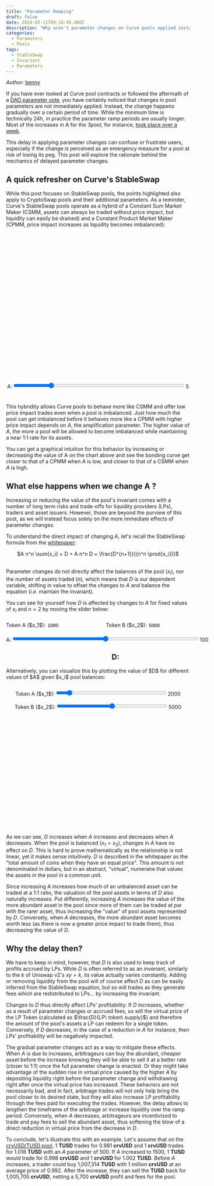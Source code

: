 ```yaml
---
title: "Parameter Ramping"
draft: false
date: 2024-02-11T09:16:45.000Z
description: "Why aren't parameter changes on Curve pools applied instantly? This post dwelves into the reasons behind gradual parameter changes."
categories:
  - Parameters
  - Pools
tags:
  - StableSwap
  - Invariant
  - Parameters
---
```



_Author:_ [benny](https://warpcast.com/bennylada)

<script src="../../js/parameters/poolsim.js"></script>
<script src="https://cdn.jsdelivr.net/npm/chart.js"></script>

If you have ever looked at Curve pool contracts or followed the aftermath of a [DAO parameter vote](https://curvemonitor.com/#/dao/proposals), you have certainly noticed that changes in pool parameters are not immediately applied. Instead, the change happens gradually over a certain period of time. While the minimum time is technically 24h, in practice the parameter ramp periods are usually longer. 
Most of the increases in A for the 3pool, for instance, [took place over a week](https://etherscan.io/tx/0x46a054105e5519c06ef81e18616aac06c454eb6235c802e22fae62a641863750).

This delay in applying parameter changes can confuse or frustrate users, especially if the change is perceived as an emergency measure for a pool at risk of losing its peg. This post will explore the rationale behind the mechanics of delayed parameter changes.


## A quick refresher on Curve's StableSwap

While this post focuses on StableSwap pools, the points highlighted also apply to CryptoSwap pools and their additional parameters. 
As a reminder, Curve's StableSwap pools operate as a hybrid of a Constant Sum Market Maker (CSMM, assets can always be traded without price impact, but liquidity can easily be drained) and a Constant Product Market Maker (CPMM, price impact increases as liquidity becomes imbalanced):

<script src="../../js/parameters/ammChart.js"></script>

<style>
    #ammChartContainer {
        width: 770px;
        height: 400px;
    }

    #aSliderComp {
        width: 93%;
    }
</style>
<div style="text-align: center;">
<div id="ammChartContainer">
    <canvas id="ammCompChart"></canvas>
</div>
<label for="aSliderComp">A:</label>
<input type="range" id="aSliderComp" value="5" min="1" max="20">
<span id="aValueComp">5</span>
<br>
<br>
</div>


This hybridity allows Curve pools to behave more like CSMM and offer low price impact trades even when a pool is imbalanced. 
Just how much the pool can get imbalanced before it behaves more like a CPMM with higher price impact depends on $A$, the amplification parameter. 
The higher value of $A$, the more a pool will be allowed to become imbalanced while maintaining a near 1:1 rate for its assets.

You can get a graphical intuition for this behavior by increasing or decreasing the value of A on the chart above and see the bonding curve get closer to that of a CPMM when $A$ is low, and closer to that of a CSMM when $A$ is high.


## What else happens when we change A ?

Increasing or reducing the value of the pool's invariant comes with a number of long term risks and trade-offs for liquidity providers (LPs), traders and asset issuers. 
However, those are beyond the purview of this post, as we will instead focus solely on the more immediate effects of parameter changes.

To understand the direct impact of changing $A$, let's recall the StableSwap formula from the [whitepaper](https://curve.fi/files/stableswap-paper.pdf):
<div style="text-align: center;">
$A n^n \sum{x_i} + D = A n^n D + \frac{D^{n+1}}{(n^n \prod{x_i})}$
<br>
<br>
</div>

Parameter changes do not directly affect the balances of the pool ($x_i$), nor the number of assets traded ($n$), which means that $D$ is our dependent variable, shifting in value to offset the changes to $A$ and balance the equation (_i.e._ maintain the invariant).

You can see for yourself how $D$ is affected by changes to $A$ for fixed values of $x_i$ and $n=2$ by moving the slider below:


<style>
    #container {
        width: 600px;
        margin: auto;
    }
    .dValueDisplay {
        font-size: 20px;
        font-weight: bold;
        text-align: center;
        margin-top: 20px;
    }
    input[type="number"], input[type="range"] {
        width: 25%;
        border: 1px;
        margin: 10px 0; /* Small margin for vertical spacing */
    }
    #aSlider {
        width: 85%;
        text-align: center;
    }
</style>

<div id="container">
    <label for="x2Input">Token A ($x_1$):</label>
    <input type="number" id="x1Input" min="0" max="10000" value="1000">
    &nbsp; <!-- Non-breaking space for simple spacing -->
    <label for="x2Input">Token B ($x_2$):</label>
    <input type="number" id="x2Input" min="0" max="10000" value="5000">
    <br>
    <label for="aSlider">A:</label>
    <input type="range" id="aSlider" min="0" max="200" value="100">
    <span id="aValue">100</span>
    <div class="dValueDisplay" id="dValue">D: </div>
</div>

<script>
    document.addEventListener('DOMContentLoaded', function() {
        const x1Input = document.getElementById('x1Input');
        const x2Input = document.getElementById('x2Input');
        const aSlider = document.getElementById('aSlider');
        const aValue = document.getElementById('aValue');
        const dValueDisplay = document.getElementById('dValue');

        function updateDValue() {
            const xp = [parseInt(x1Input.value), parseInt(x2Input.value)];
            const A = parseInt(aSlider.value);
            const D = calculateD(xp, A);
            dValueDisplay.textContent = 'D: ' + D.toFixed(2);
        }

        x1Input.addEventListener('input', updateDValue);
        x2Input.addEventListener('input', updateDValue);
        aSlider.addEventListener('input', () => {
            aValue.textContent = aSlider.value;
            updateDValue();
        });

        updateDValue();
    });
</script>
<br> 
Alternatively, you can visualize this by plotting the value of $D$ for different values of $A$ given $x_i$ pool balances:
<br>
<br>

<style>
    #chartContainer {
        width: 770px;
        height: 300px;
    }
    input[type="range"] {
        width: 60%;
    }
</style>

<div style="text-align: center;">
<label for="x1Slider">Token A ($x_1$):</label>
<input type="range" id="x1Slider" min="1" max="10000" value="1000">
<span id="x1Value">2000</span>
<br>
<label for="x2Slider">Token B ($x_2$):</label>
<input type="range" id="x2Slider" min="1" max="10000" value="5000">
<span id="x2Value">5000</span>
<br>
<br>
<div id="chartContainer">
    <canvas id="ammChart"></canvas>
</div>
</div>

<script src="../../js/parameters/dChart.js"></script>

As we can see, $D$ increases when $A$ increases and decreases when $A$ decreases. When the pool is balanced ($x_1 = x_2$), changes in $A$ have no effect on $D$.
This is hard to prove mathematically as the relationship is not linear, yet it makes sense intuitively. 
$D$ is described in the whitepaper as the "total amount of coins when they have an equal price".
This amount is not denominated in dollars, but in an abstract, "virtual", numeraire that values the assets in the pool in a common unit.

Since increasing $A$ increases how much of an unbalanced asset can be traded at a 1:1 ratio, the valuation of the pool assets in terms of $D$ also naturally increases.
Put differently, increasing $A$ increases the value of the more abundant asset in the pool since more of them can be traded at par with the rarer asset, thus increasing the "value" of pool assets represented by $D$.
Conversely, when $A$ decreases, the more abundant asset becomes worth less (as there is now a greater price impact to trade them), thus decreasing the value of $D$.

## Why the delay then?

We have to keep in mind, however, that $D$ is also used to keep track of profits accrued by LPs. While $D$ is often referred to as an _invariant_, similarly to the $k$ of Uniswap v2's $xy = k$, its value actually varies constantly.
Adding or removing liquidity from the pool will of course affect $D$ as can be easily inferred from the StableSwap equation, but so will trades as they generate fees which are redistributed to LPs... by increasing the invariant.

Changes to $D$ thus directly affect LPs' profitability. If $D$ increases, whether as a result of parameter changes or accrued fees, so will the virtual price of the LP Token (calculated as $\frac{D}{LP\ token\ supply}$) and therefore the amount of the pool's assets a LP can redeem for a single token.
Conversely, if $D$ decreases, in the case of a reduction in $A$ for instance, then LPs' profitability will be negatively impacted.

The gradual parameter changes act as a way to mitigate these effects.
When $A$ is due to increases, arbitrageurs can buy the abundant, cheaper asset before the increase knowing they will be able to sell it at a better rate (closer to 1:1) once the full parameter change is enacted.
Or they might take advantage of the sudden rise in virtual price caused by the higher $A$ by depositing liquidity right before the parameter change and withdrawing right after once the virtual price has increased.
These behaviors are not necessarily bad, and in fact, arbitrage trades  will not only help bring the pool closer to its desired state, but they will also increase LP profitability through the fees paid for executing the trades.
However, the delay allows to lengthen the timeframe of the arbitrage or increase liquidity over the ramp period. 
Conversely, when $A$ decreases, arbitrageurs are incentivized to trade and pay fees to sell the abundant asset, thus softening the blow of a direct reduction in virtual price from the decrease in $D$.


To conclude, let's illustrate this with an example. Let's assume that on the [crvUSD/TUSD pool](https://etherscan.io/address/0x34d655069f4cac1547e4c8ca284ffff5ad4a8db0#code), 1 **TUSD** trades for 0.981 **crvUSD** and 1 **crvUSD** trades for 1.018 **TUSD** with an $A$ parameter of 500.
If $A$ increased to 1500, 1 **TUSD** would trade for 0.998 **crvUSD** and 1 **crvUSD** for 1.002 **TUSD**.
Before $A$ increases, a trader could buy 1,007,314 **TUSD** with 1 million **crvUSD** at an average price of 0.992.
After the increase, they can sell the **TUSD** back for 1,005,705 **crvUSD**, netting a 5,700 **crvUSD** profit and fees for the pool. 


